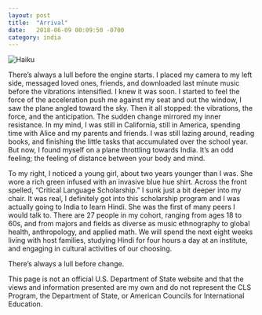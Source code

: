 ```yaml
---
layout: post
title:  "Arrival"
date:   2018-06-09 00:09:50 -0700
category: india
---
```


![Haiku](/haiku.jpg)

There’s always a lull before the engine starts. I placed my camera to my left side, messaged loved ones, friends, and downloaded last minute music before the vibrations intensified. I knew it was soon. I started to feel the force of the acceleration push me against my seat and out the window, I saw the plane angled toward the sky. Then it all stopped: the vibrations, the force, and the anticipation. The sudden change mirrored my inner resistance. In my mind, I was still in California, still in America, spending time with Alice and my parents and friends. I was still lazing around, reading books, and finishing the little tasks that accumulated over the school year. But now, I found myself on a plane throttling towards India. It’s an odd feeling; the feeling of distance between your body and mind.

To my right, I noticed a young girl, about two years younger than I was. She wore a rich green infused with an invasive blue hue shirt. Across the front spelled, “Critical Language Scholarship.” I sunk just a bit deeper into my chair. It was real, I definitely got into this scholarship program and I was actually going to India to learn Hindi. She was the first of many peers I would talk to. There are 27 people in my cohort, ranging from ages 18 to 60s, and from majors and fields as diverse as music ethnography to global health, anthropology, and applied math. We will spend the next eight weeks living with host families, studying Hindi for four hours a day at an institute, and engaging in cultural activities of our choosing.

There’s always a lull before change.

This page is not an official U.S. Department of State website and that the views and information presented are my own and do not represent the CLS Program, the Department of State, or American Councils for International Education.
